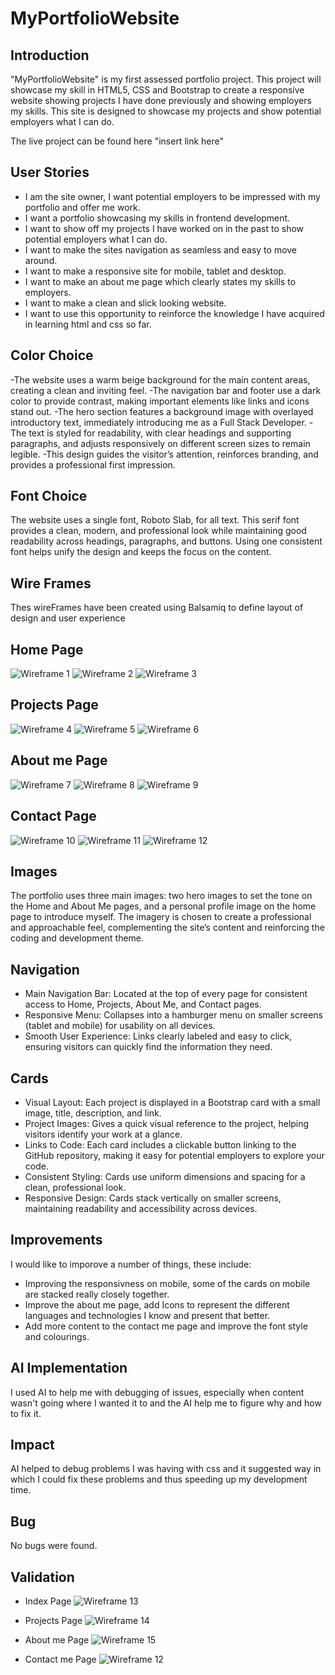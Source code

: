 # MyPortfolioWebsite

## Introduction
"MyPortfolioWebsite" is my first assessed portfolio project. This project will showcase my skill in HTML5, CSS and Bootstrap to create
a responsive website showing projects I have done previously and showing employers my skills. This site is designed to showcase my projects and 
show potential employers what I can do.

The live project can be found here "insert link here"


## User Stories
- I am the site owner, I want potential employers to be impressed with my portfolio and offer me work.
- I want a portfolio showcasing my skills in frontend development.
- I want to show off my projects I have worked on in the past to show potential employers what I can do.
- I want to make the sites navigation as seamless and easy to move around.
- I want to make a responsive site for mobile, tablet and desktop.
- I want to make an about me page which clearly states my skills to employers.
- I want to make a clean and slick looking website.
- I want to use this opportunity to reinforce the knowledge I have acquired in learning html and css so far.

## Color Choice
-The website uses a warm beige background for the main content areas, creating a clean and inviting feel. 
-The navigation bar and footer use a dark color to provide contrast, making important elements like links and icons stand out.
-The hero section features a background image with overlayed introductory text, immediately introducing me as a Full Stack Developer. 
-The text is styled for readability, with clear headings and supporting paragraphs, and adjusts responsively on different screen sizes to remain legible. 
-This design guides the visitor’s attention, reinforces branding, and provides a professional first impression.

## Font Choice
The website uses a single font, Roboto Slab, for all text. This serif font provides a clean, modern, and professional look while maintaining good readability across headings, paragraphs, and buttons. Using one consistent font helps unify the design and keeps the focus on the content.

## Wire Frames
Thes wireFrames have been created using Balsamiq to define layout of design and user experience

## Home Page
![Wireframe 1](assets/images/DesktopPage1.png)
![Wireframe 2](assets/images/IpadPage1.png)
![Wireframe 3](assets/images/PhonePage1.png)

## Projects Page
![Wireframe 4](assets/images/DesktopPage2.png)
![Wireframe 5](assets/images/tabletpage2.png)
![Wireframe 6](assets/images/PhonePage2.png)

## About me Page
![Wireframe 7](assets/images/PageThreeDesktop.png)
![Wireframe 8](assets/images/Ipadpage3.png)
![Wireframe 9](assets/images/PhonePage3.png)

## Contact Page
![Wireframe 10](assets/images/DesktopPage4.png)
![Wireframe 11](assets/images/TabletPage4.png)
![Wireframe 12](assets/images/PhonePage4.png)

## Images
The portfolio uses three main images: two hero images to set the tone on the Home and About Me pages, and a personal profile image on the home page to introduce myself. The imagery is chosen to create a professional and approachable feel, complementing the site’s content and reinforcing the coding and development theme.

## Navigation
- Main Navigation Bar: Located at the top of every page for consistent access to Home, Projects, About Me, and Contact pages.
- Responsive Menu: Collapses into a hamburger menu on smaller screens (tablet and mobile) for usability on all devices.
- Smooth User Experience: Links clearly labeled and easy to click, ensuring visitors can quickly find the information they need.

## Cards
- Visual Layout: Each project is displayed in a Bootstrap card with a small image, title, description, and link.
- Project Images: Gives a quick visual reference to the project, helping visitors identify your work at a glance.
- Links to Code: Each card includes a clickable button linking to the GitHub repository, making it easy for potential employers to explore your code.
- Consistent Styling: Cards use uniform dimensions and spacing for a clean, professional look.
- Responsive Design: Cards stack vertically on smaller screens, maintaining readability and accessibility across devices.

## Improvements
I would like to imporove a number of things, these include:
- Improving the responsivness on mobile, some of the cards on mobile are stacked really closely together.
- Improve the about me page, add Icons to represent the different languages and technologies I know and present that better.
- Add more content to the contact me page and improve the font style and colourings.


## AI Implementation
I used AI to help me with debugging of issues, especially when content wasn't going where I wanted it to and the AI help me to figure why and how to fix it.

## Impact
AI helped to debug problems I was having with css and it suggested way in which I could fix these problems and thus speeding up my development time.

## Bug
No bugs were found.

## Validation
- Index Page
![Wireframe 13](assets/images/indexpageValidation.png)

- Projects Page
![Wireframe 14](assets/images/projectspagevalidation.png)

- About me Page
![Wireframe 15](assets/images/aboutmevalidationpage.png)

- Contact me Page
![Wireframe 12](assets/images/contactmepagevalidation.png)

